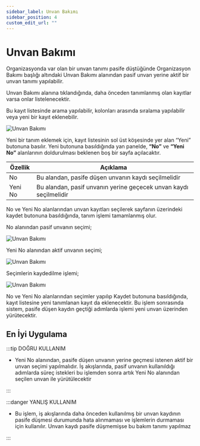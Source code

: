```yaml
---
sidebar_label: Unvan Bakımı
sidebar_position: 4
custom_edit_url: ""
---
```


# Unvan Bakımı

Organizasyonda var olan bir unvan tanımı pasife düştüğünde Organizasyon Bakımı başlığı altındaki Unvan Bakımı alanından pasif unvan yerine aktif bir unvan tanımı yapılabilir.

Unvan Bakımı alanına tıklandığında, daha önceden tanımlanmış olan kayıtlar varsa onlar listelenecektir.

Bu kayıt listesinde arama yapılabilir, kolonları arasında sıralama yapılabilir veya yeni bir kayıt eklenebilir.

![Unvan Bakımı](https://docsbimser.blob.core.windows.net/imagecontainer/auto-uploadcd8d4ca9-db73-4147-a0c3-87e1070972c9)

Yeni bir tanım eklemek için, kayıt listesinin sol üst köşesinde yer alan “Yeni” butonuna basılır. Yeni butonuna basıldığında yan panelde, **“No”** ve **“Yeni No”** alanlarının doldurulması beklenen boş bir sayfa açılacaktır.

| **Özellik** 	| **Açıklama** 	|
|---	|---	|
| No 	| Bu alandan, pasife düşen unvanın kaydı seçilmelidir 	|
| Yeni No 	| Bu alandan, pasif unvanın yerine geçecek unvan kaydı seçilmelidir 	|

No ve Yeni No alanlarından unvan kayıtları seçilerek sayfanın üzerindeki kaydet butonuna basıldığında, tanım işlemi tamamlanmış olur.

No alanından pasif unvanın seçimi;

![Unvan Bakımı](https://docsbimser.blob.core.windows.net/imagecontainer/auto-uploadce815175-e5ac-463e-9631-d1364db1f44f)

Yeni No alanından aktif unvanın seçimi;

![Unvan Bakımı](https://docsbimser.blob.core.windows.net/imagecontainer/auto-uploaddb619aff-ea10-4e19-a321-819080626c85)

Seçimlerin kaydedilme işlemi;

<div style={{textAlign: 'center'}}>

![Unvan Bakımı](https://docsbimser.blob.core.windows.net/imagecontainer/auto-upload63e0512c-25bb-406e-ae9c-418b4bca6056)

</div>

No ve Yeni No alanlarından seçimler yapılıp Kaydet butonuna basıldığında, kayıt listesine yeni tanımlanan kayıt da eklenecektir. Bu işlem sonrasında sistem, pasife düşen kaydın geçtiği adımlarda işlemi yeni unvan üzerinden yürütecektir.

## En İyi Uygulama

:::tip DOĞRU KULLANIM

- Yeni No alanından, pasife düşen unvanın yerine geçmesi istenen aktif bir unvan seçimi yapılmalıdır. İş akışlarında, pasif unvanın kullanıldığı adımlarda süreç istekleri bu işlemden sonra artık Yeni No alanından seçilen unvan ile yürütülecektir

:::

:::danger YANLIŞ KULLANIM

- Bu işlem, iş akışlarında daha önceden kullanılmış bir unvan kaydının pasife düşmesi durumunda hata alınmaması ve işlemlerin durmaması için kullanılır. Unvan kaydı pasife düşmemişse bu bakım tanımı yapılmaz

:::